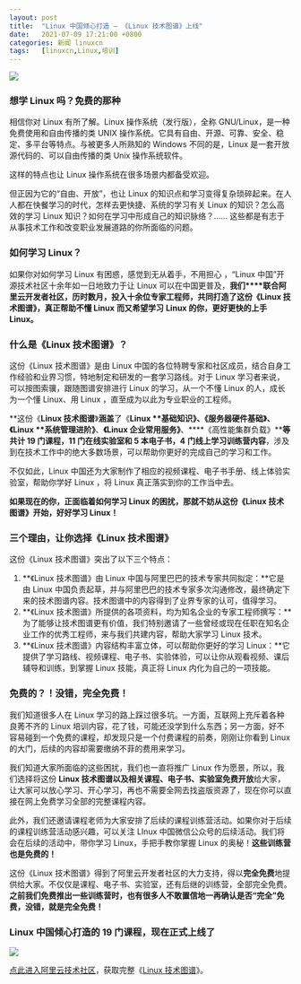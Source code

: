 ```yaml
---
layout: post
title:	"Linux 中国倾心打造 — 《Linux 技术图谱》上线"
date:	2021-07-09 17:21:00 +0800 
categories:	新闻 linuxcn 
tags:	[linuxcn,Linux,培训]
---
```



![](/Asserts/Images//attachment/album/202107/09/171925x6oh3hmywluw44m1.jpg)


### 想学 Linux 吗？免费的那种


相信你对 Linux 有所了解。Linux 操作系统（发行版），全称 GNU/Linux，是一种免费使用和自由传播的类 UNIX 操作系统。它具有自由、开源、可靠、安全、稳定、多平台等特点。与被更多人所熟知的 Windows 不同的是，Linux 是一套开放源代码的、可以自由传播的类 Unix 操作系统软件。


这样的特点也让 Linux 操作系统在很多场景内都备受欢迎。


但正因为它的“自由、开放”，也让 Linux 的知识点和学习变得复杂琐碎起来。在人人都在快餐学习的时代，怎样去更快捷、系统的学习有关 Linux 的知识？怎么高效的学习 Linux 知识？如何在学习中形成自己的知识脉络？...... 这些都是有志于从事技术工作和改变职业发展道路的你所面临的问题。


### 如何学习 Linux？


如果你对如何学习 Linux 有困惑，感觉到无从着手，不用担心 ，“Linux 中国”开源技术社区十余年如一日地致力于让 Linux 可以在中国更普及，**我们****联合阿里云开发者社区，历时数月，****投入十余位专家工程师，****共同打造了****这份《****Linux 技术图谱****》****，****真正****帮助不懂 Linux** **而又希望学习** **Linux 的你，更好更快的上手 Linux。**


### 什么是《Linux 技术图谱》？


这份《Linux 技术图谱》是由 Linux 中国的各位特聘专家和社区成员，结合自身工作经验和业界习惯，特地制定和研发的一套学习路线。对于 Linux 学习者来说，可以按图索骥，跟随图谱安排进行 Linux 的学习，从一个不懂 Linux 的人，成长为一个懂 Linux、用 Linux ，直至成为以此为专业职业的工程师。


**这份《****Linux 技术图谱****》****涵盖****了《****Linux** **基础知识》****、****《服务器硬件基础》****、****《****Linux** **系统管理进阶》****、****《****Linux 企业****常用服务》****、****《高性能集群负载》****等共计 19 门课程，11 门在线实验室和 5 本电子书，4** **门线上学习训练营内容**，涉及到在技术工作中的绝大多数场景，可以帮助你更好的完成自己的学习和工作。


不仅如此，Linux 中国还为大家制作了相应的视频课程、电子书手册、线上体验实验室，帮助你学好 Linux ，将 Linux 真正落实到你的工作当中去。


**如果现在的你，正面临着如何学习 Linux 的困扰，那就不妨从这份《Linux 技术图谱》开始，好好学习 Linux！**


### 三个理由，让你选择《Linux 技术图谱》


这份《Linux 技术图谱》突出了以下三个特点：


1. **《Linux 技术图谱》由 Linux 中国与阿里巴巴的技术专家共同拟定：**它是由 Linux 中国负责起草，并与阿里巴巴的技术专家多次沟通修改，最终确定下来的技术图谱内容。技术图谱中的内容得到了业界专家的认可，值得学习。
2. **《Linux 技术图谱》所提供的各项资料，均为知名企业的专家工程师撰写：**为了能够让技术图谱更有价值，我们特别邀请了一些曾经或现在任职在知名企业工作的优秀工程师，来与我们共建内容，帮助大家学习 Linux 技术。
3. **《Linux 技术图谱》内容结构丰富立体，可以帮助你更好的学习 Linux：**它提供了学习路线、视频课程、电子书、实验体验，可以让你从观看视频、课后辅导和训练，到掌握 Linux 技能，真正将 Linux 内化为自己的一项技能。


### 免费的？！没错，完全免费！


我们知道很多人在 Linux 学习的路上踩过很多坑。一方面，互联网上充斥着各种良莠不齐的 Linux 培训内容，花了钱，可能还没学到什么东西；另一方面，好不容易碰到一个免费的课程，却发现只是一个付费课程的前奏，刚刚让你看到 Linux 的大门，后续的内容却需要缴纳不菲的费用来学习。


我们知道大家所面临的这些困扰，我们也一直将推广 Linux 作为愿景，所以，我们选择将这份 **Linux 技术图谱以及相关课程、****电子书、实验室****免费开放**给大家，让大家可以放心学习、开心学习，再也不需要全网去找盗版资源了，现在你可以直接在网上免费学习全部的完整课程内容。


此外，我们还邀请课程老师为大家安排了后续的课程训练营活动。如果你对于后续的课程训练营活动感兴趣，可以关注 LInux 中国微信公众号的后续活动。我们将会在后续的活动中，带你学习 Linux，手把手教你掌握 Linux 的奥秘！**这些训练营也是免费的！**


这份《Linux 技术图谱》得到了阿里云开发者社区的大力支持，得以**完全免费**地提供给大家。不仅仅是课程、电子书、实验室，还有后继的训练营，全部完全免费。**之前我们免费推出一些训练营时，也有很多人不敢置信地一再确认是否“完全”免费，没错，就是完全免费！**


### Linux 中国倾心打造的 19 门课程，现在正式上线了


![](/Asserts/Images//attachment/album/202107/09/172037jpvy3w22q3srzcr9.jpg)


[点此进入阿里云技术社区](https://click.aliyun.com/m/1000280751/)，获取完整《[Linux 技术图谱](https://click.aliyun.com/m/1000280751/)》。
